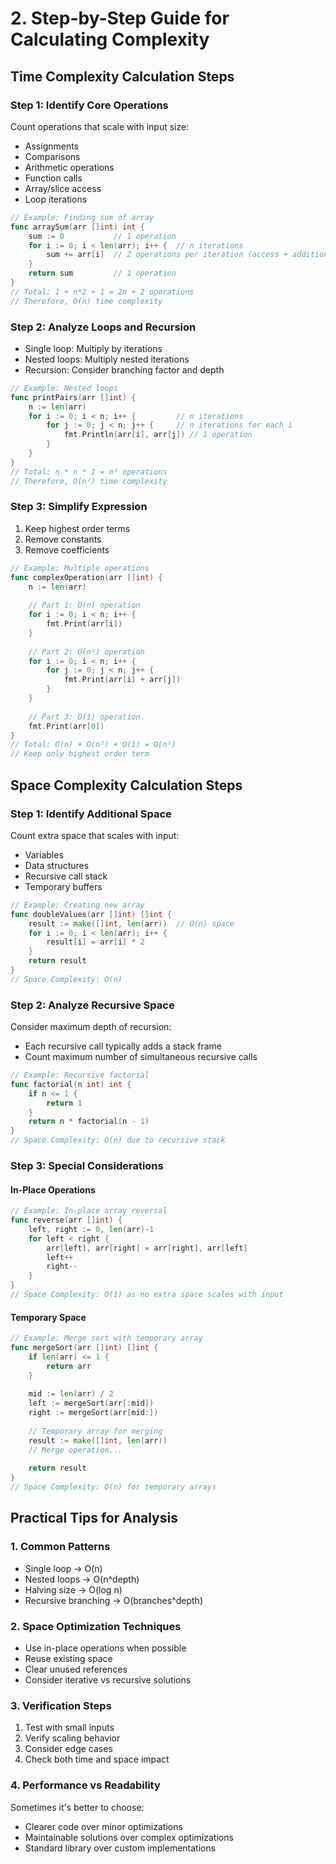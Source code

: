 # 2. Step-by-Step Guide for Calculating Complexity

## Time Complexity Calculation Steps

### Step 1: Identify Core Operations
Count operations that scale with input size:
- Assignments
- Comparisons
- Arithmetic operations
- Function calls
- Array/slice access
- Loop iterations

```go
// Example: Finding sum of array
func arraySum(arr []int) int {
    sum := 0           // 1 operation
    for i := 0; i < len(arr); i++ {  // n iterations
        sum += arr[i]  // 2 operations per iteration (access + addition)
    }
    return sum         // 1 operation
}
// Total: 1 + n*2 + 1 = 2n + 2 operations
// Therefore, O(n) time complexity
```

### Step 2: Analyze Loops and Recursion
- Single loop: Multiply by iterations
- Nested loops: Multiply nested iterations
- Recursion: Consider branching factor and depth

```go
// Example: Nested loops
func printPairs(arr []int) {
    n := len(arr)
    for i := 0; i < n; i++ {         // n iterations
        for j := 0; j < n; j++ {     // n iterations for each i
            fmt.Println(arr[i], arr[j]) // 1 operation
        }
    }
}
// Total: n * n * 1 = n² operations
// Therefore, O(n²) time complexity
```

### Step 3: Simplify Expression
1. Keep highest order terms
2. Remove constants
3. Remove coefficients

```go
// Example: Multiple operations
func complexOperation(arr []int) {
    n := len(arr)
    
    // Part 1: O(n) operation
    for i := 0; i < n; i++ {
        fmt.Print(arr[i])
    }
    
    // Part 2: O(n²) operation
    for i := 0; i < n; i++ {
        for j := 0; j < n; j++ {
            fmt.Print(arr[i] + arr[j])
        }
    }
    
    // Part 3: O(1) operation
    fmt.Print(arr[0])
}
// Total: O(n) + O(n²) + O(1) = O(n²)
// Keep only highest order term
```

## Space Complexity Calculation Steps

### Step 1: Identify Additional Space
Count extra space that scales with input:
- Variables
- Data structures
- Recursive call stack
- Temporary buffers

```go
// Example: Creating new array
func doubleValues(arr []int) []int {
    result := make([]int, len(arr))  // O(n) space
    for i := 0; i < len(arr); i++ {
        result[i] = arr[i] * 2
    }
    return result
}
// Space Complexity: O(n)
```

### Step 2: Analyze Recursive Space
Consider maximum depth of recursion:
- Each recursive call typically adds a stack frame
- Count maximum number of simultaneous recursive calls

```go
// Example: Recursive factorial
func factorial(n int) int {
    if n <= 1 {
        return 1
    }
    return n * factorial(n - 1)
}
// Space Complexity: O(n) due to recursive stack
```

### Step 3: Special Considerations

#### In-Place Operations
```go
// Example: In-place array reversal
func reverse(arr []int) {
    left, right := 0, len(arr)-1
    for left < right {
        arr[left], arr[right] = arr[right], arr[left]
        left++
        right--
    }
}
// Space Complexity: O(1) as no extra space scales with input
```

#### Temporary Space
```go
// Example: Merge sort with temporary array
func mergeSort(arr []int) []int {
    if len(arr) <= 1 {
        return arr
    }
    
    mid := len(arr) / 2
    left := mergeSort(arr[:mid])
    right := mergeSort(arr[mid:])
    
    // Temporary array for merging
    result := make([]int, len(arr))
    // Merge operation...
    
    return result
}
// Space Complexity: O(n) for temporary arrays
```

## Practical Tips for Analysis

### 1. Common Patterns
- Single loop → O(n)
- Nested loops → O(n^depth)
- Halving size → O(log n)
- Recursive branching → O(branches^depth)

### 2. Space Optimization Techniques
- Use in-place operations when possible
- Reuse existing space
- Clear unused references
- Consider iterative vs recursive solutions

### 3. Verification Steps
1. Test with small inputs
2. Verify scaling behavior
3. Consider edge cases
4. Check both time and space impact

### 4. Performance vs Readability
Sometimes it's better to choose:
- Clearer code over minor optimizations
- Maintainable solutions over complex optimizations
- Standard library over custom implementations